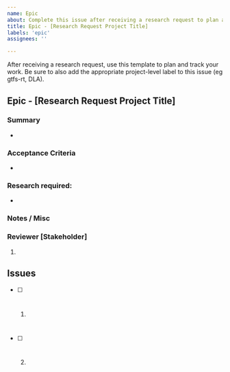 ```yaml
---
name: Epic
about: Complete this issue after receiving a research request to plan and track your work.
title: Epic - [Research Request Project Title]
labels: 'epic'
assignees: ''

---
```

After receiving a research request, use this template to plan and track your work. Be sure to also add the appropriate project-level label to this issue (eg gtfs-rt, DLA).

## Epic - [Research Request Project Title]
### Summary
* 

### Acceptance Criteria
* 

### Research required:
* 

### Notes / Misc

### Reviewer [Stakeholder]

1.

## Issues

- [ ] 1. #
- [ ] 2. #
